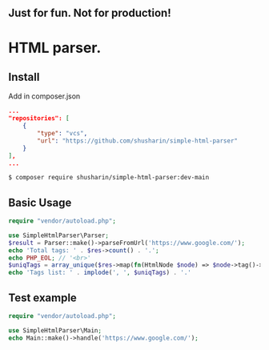 Just for fun. Not for production!
-------

# HTML parser.

Install
-------

Add in composer.json

```json
...
"repositories": [
    {
        "type": "vcs",
        "url": "https://github.com/shusharin/simple-html-parser"
    }
],
...
```

```bash
$ composer require shusharin/simple-html-parser:dev-main
```

Basic Usage
-----

```php
require "vendor/autoload.php";

use SimpleHtmlParser\Parser;
$result = Parser::make()->parseFromUrl('https://www.google.com/');
echo 'Total tags: ' . $res->count() . '.';
echo PHP_EOL; // '<br>'
$uniqTags = array_unique($res->map(fn(HtmlNode $node) => $node->tag()->name())->toArray());
echo 'Tags list: ' . implode(', ', $uniqTags) . '.'
```

Test example
-----

```php
require "vendor/autoload.php";

use SimpleHtmlParser\Main;
echo Main::make()->handle('https://www.google.com/');
```